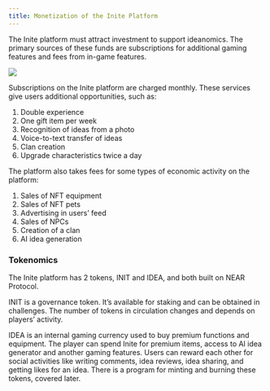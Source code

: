 ```yaml
---
title: Monetization of the Inite Platform
---
```

<!--StartFragment-->

The Inite platform must attract investment to support ideanomics. The primary sources of these funds are subscriptions for additional gaming features and fees from in-game features. 

![](/img/45.jpg)

Subscriptions on the Inite platform are charged monthly. These services give users additional opportunities, such as:

1. Double experience
2. One gift item per week
3. Recognition of ideas from a photo
4. Voice-to-text transfer of ideas
5. Clan creation
6. Upgrade characteristics twice a day



The platform also takes fees for some types of economic activity on the platform:

1. Sales of NFT equipment 
2. Sales of NFT pets
3. Advertising in users’ feed
4. Sales of NPCs
5. Creation of a clan
6. AI idea generation  



### Tokenomics

The Inite platform has 2 tokens, INIT and IDEA, and both built on NEAR Protocol.

INIT is a governance token. It’s available for staking and can be obtained in challenges. The number of tokens in circulation changes and depends on players’ activity. 

IDEA is an internal gaming currency used to buy premium functions and equipment. The player can spend Inite for premium items, access to AI idea generator and another gaming features. Users can reward each other for social activities like writing comments, idea reviews, idea sharing, and getting likes for an idea. There is a program for minting and burning these tokens, covered later. 



<!--EndFragment-->